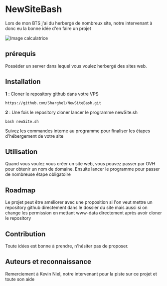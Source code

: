 # NewSiteBash

Lors de mon BTS j'ai du herbergé de nombreux site, notre intervenant à donc eu la bonne idée d'en faire un projet

![Image calculatrice](https://github.com/SHarghel/MDSProjectWebLaravel/blob/main/dashboard.png)

## prérequis

Possèder un server dans lequel vous voulez herbergé des sites web.

## Installation

**1** : Cloner le repository github dans votre VPS
```
https://github.com/Sharghel/NewSiteBash.git
```
**2** : Une fois le repository cloner lancer le programme newSite.sh
```
bash newSite.sh
``` 

Suivez les commandes interne au programme pour finaliser les étapes d'hébergement de votre site

## Utilisation

Quand vous voulez vous créer un site web, vous pouvez passer par OVH pour obtenir un nom de domaine. Ensuite lancer le programme pour passer de nombreuse étape obligatoire

## Roadmap

Le projet peut être améliorer avec une proposition si l'on veut mettre un repository github directement dans le dossier du site mais aussi si on change les permission en mettant www-data directement après avoir cloner le repository

## Contribution

Toute idées est bonne à prendre, n'hésiter pas de proposer.

## Auteurs et reconnaissance

Remerciement à Kevin Niel, notre intervenant pour la piste sur ce projet et toute son aide